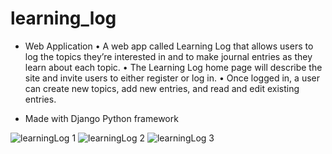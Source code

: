 # learning_log
- Web Application
    •	A web app called Learning Log that allows users to log the topics they’re interested in and to make journal entries as they learn about each topic. 
    •	The Learning Log home page will describe the site and invite users to either register or log in. 
    •	Once logged in, a user can create new topics, add new entries, and read and edit existing entries.
    
 - Made with Django Python framework

![learningLog 1](https://user-images.githubusercontent.com/85443972/132116544-b4fc1d45-a29d-4519-8a0b-3c0d207f7b48.jpg)
![learningLog 2](https://user-images.githubusercontent.com/85443972/132116548-f2b6cf7f-5939-48b2-b0ca-be5eaeea2102.jpg)
![learningLog 3](https://user-images.githubusercontent.com/85443972/132116552-5611fd9b-867c-43be-95f6-9ac525d5e58a.jpg)
